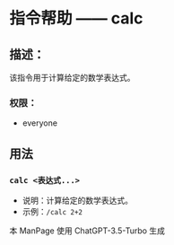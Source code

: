 # 指令帮助 —— calc

## 描述：
该指令用于计算给定的数学表达式。

### 权限：
- everyone

## 用法

### `calc <表达式...>`

- 说明：计算给定的数学表达式。
- 示例：`/calc 2+2`


本 ManPage 使用 ChatGPT-3.5-Turbo 生成
